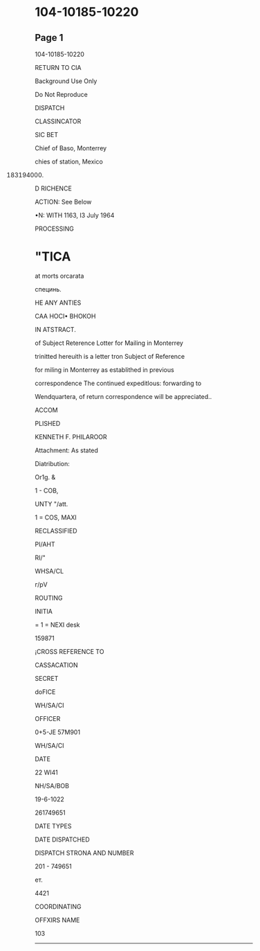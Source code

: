 # 104-10185-10220

## Page 1

104-10185-10220

RETURN TO CIA

Background Use Only

Do Not Reproduce

DISPATCH

CLASSINCATOR

SIC BET

Chief of Baso, Monterrey

chies of station, Mexico

183194000)

D RICHENCE

ACTION: See Below

•N: WITH 1163, I3 July 1964

PROCESSING

# "TICA

at morts orcarata

специнь.

HE ANY ANTIES

CAA HOCI• ВНОКОН

IN ATSTRACT.

of Subject Reterence Lotter for Mailing in Monterrey

trinitted hereuith is a letter tron Subject of Reference

for miling in Monterrey as establithed in previous

correspondence The continued expeditlous: forwarding to

Wendquartera, of return correspondence will be appreciated..

АССОМ

PLISHED

KENNETH F. PHILAROOR

Attachment: As stated

Diatribution:

Or1g. &

1 - COB,

UNTY "/att.

1 = COS, MAXI

RECLASSIFIED

PI/AHT

RI/"

WHSA/CL

г/рV

ROUTING

INITIA

= 1 = NEXI desk

159871

¡CROSS REFERENCE TO

CASSACATION

SECRET

doFICE

WH/SA/CI

OFFICER

0+5-JE 57M901

WH/SA/CI

DATE

22 WI41

NH/SA/BOB

19-6-1022

261749651

DATE TYPES

DATE DISPATCHED

DISPATCH STRONA AND NUMBER

201 - 749651

ет.

4421

COORDINATING

OFFXIRS NAME

103

---

